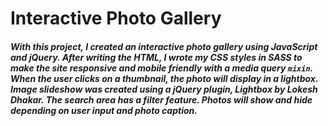 # Interactive Photo Gallery

##### With this project, I created an interactive photo gallery using JavaScript and jQuery. After writing the HTML, I wrote my CSS styles in SASS to make the site responsive and mobile friendly with a media query `mixin`. When the user clicks on a thumbnail, the photo will display in a lightbox. Image slideshow was created using a jQuery plugin, Lightbox by Lokesh Dhakar. The search area has a filter feature. Photos will show and hide depending on user input and photo caption.
